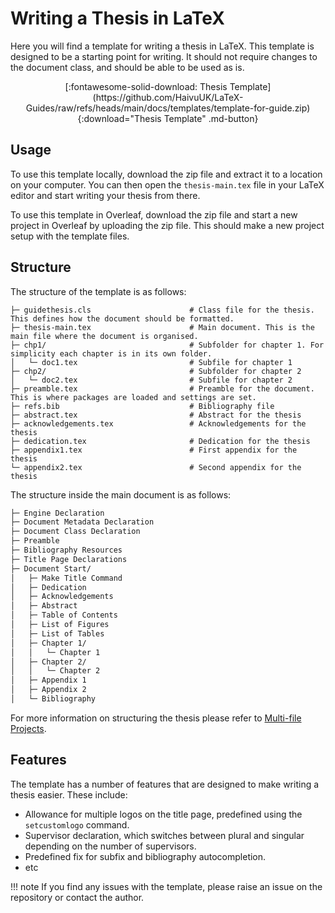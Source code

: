 # Writing a Thesis in LaTeX

Here you will find a template for writing a thesis in LaTeX. This template is designed to be a starting point for
writing. It should not require changes to the document class, and should be able to be used as is.

<center>
[:fontawesome-solid-download: Thesis Template](https://github.com/HaivuUK/LaTeX-Guides/raw/refs/heads/main/docs/templates/template-for-guide.zip){:download="Thesis Template" .md-button}
</center>

## Usage

To use this template locally, download the zip file and extract it to a location on your computer. You can then open the
`thesis-main.tex` file in your LaTeX editor and start writing your thesis from there.

To use this template in Overleaf, download the zip file and start a new project in Overleaf by uploading the zip file.
This should make a new project setup with the template files.

## Structure

The structure of the template is as follows:

```tree
├─ guidethesis.cls                      # Class file for the thesis. This defines how the document should be formatted.
├─ thesis-main.tex                      # Main document. This is the main file where the document is organised.
├─ chp1/                                # Subfolder for chapter 1. For simplicity each chapter is in its own folder.
│   └─ doc1.tex                         # Subfile for chapter 1
├─ chp2/                                # Subfolder for chapter 2
│   └─ doc2.tex                         # Subfile for chapter 2
├─ preamble.tex                         # Preamble for the document. This is where packages are loaded and settings are set.
├─ refs.bib                             # Bibliography file
├─ abstract.tex                         # Abstract for the thesis
├─ acknowledgements.tex                 # Acknowledgements for the thesis
├─ dedication.tex                       # Dedication for the thesis
├─ appendix1.tex                        # First appendix for the thesis
└─ appendix2.tex                        # Second appendix for the thesis
```

The structure inside the main document is as follows:

```latex
├─ Engine Declaration
├─ Document Metadata Declaration
├─ Document Class Declaration
├─ Preamble
├─ Bibliography Resources
├─ Title Page Declarations
├─ Document Start/
│   ├─ Make Title Command
│   ├─ Dedication
│   ├─ Acknowledgements
│   ├─ Abstract
│   ├─ Table of Contents
│   ├─ List of Figures
│   ├─ List of Tables
│   ├─ Chapter 1/
│   │   └─ Chapter 1
│   ├─ Chapter 2/
│   │   └─ Chapter 2
│   ├─ Appendix 1
│   ├─ Appendix 2
│   └─ Bibliography
```



For more information on structuring the thesis please refer to [Multi-file Projects](multifile-docs.md).

## Features

The template has a number of features that are designed to make writing a thesis easier. These include:

- Allowance for multiple logos on the title page, predefined using the `setcustomlogo` command.
- Supervisor declaration, which switches between plural and singular depending on the number of supervisors.
- Predefined fix for subfix and bibliography autocompletion.
- etc

!!! note
    If you find any issues with the template, please raise an issue on the repository or contact the author.
